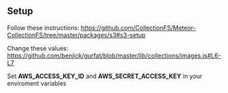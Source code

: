 ## Setup

Follow these instructions: https://github.com/CollectionFS/Meteor-CollectionFS/tree/master/packages/s3#s3-setup

Change these values: https://github.com/benjick/gurfat/blob/master/lib/collections/images.js#L6-L7

Set **AWS_ACCESS_KEY_ID** and **AWS_SECRET_ACCESS_KEY** in your enviroment variables